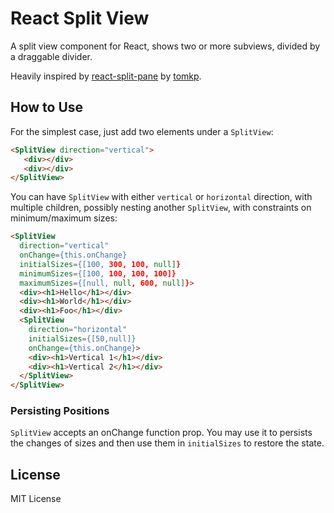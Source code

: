 # React Split View

A split view component for React, shows two or more subviews, divided by a draggable divider.

Heavily inspired by [react-split-pane](https://github.com/tomkp/react-split-pane) by [tomkp](https://github.com/tomkp).

## How to Use

For the simplest case, just add two elements under a ``SplitView``:

```html
<SplitView direction="vertical">
   <div></div>
   <div></div>
</SplitView>
```

You can have ``SplitView`` with either ``vertical`` or ``horizontal`` direction,
with multiple children, possibly nesting another ``SplitView``, with constraints
on minimum/maximum sizes:

```html
<SplitView
  direction="vertical"
  onChange={this.onChange}
  initialSizes={[100, 300, 100, null]}
  minimumSizes={[100, 100, 100, 100]}
  maximumSizes={[null, null, 600, null]}>
  <div><h1>Hello</h1></div>
  <div><h1>World</h1></div>
  <div><h1>Foo</h1></div>
  <SplitView
    direction="horizontal"
    initialSizes={[50,null]}
    onChange={this.onChange}>
    <div><h1>Vertical 1</h1></div>
    <div><h1>Vertical 2</h1></div>
  </SplitView>
</SplitView>
```

### Persisting Positions

``SplitView`` accepts an onChange function prop. You may use it to persists the
changes of sizes and then use them in ``initialSizes`` to restore the state.

## License

MIT License
